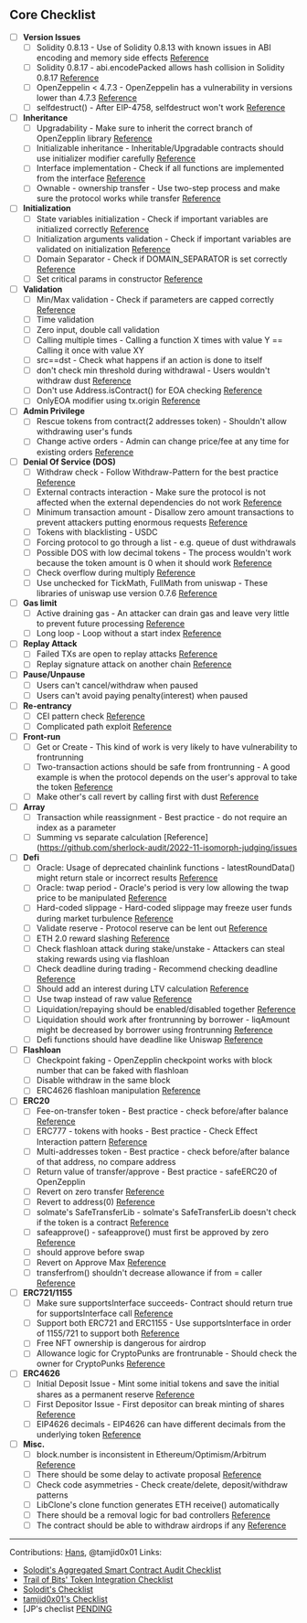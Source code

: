 ## Core Checklist

- [ ] **Version Issues**
  - [ ] Solidity 0.8.13 - Use of Solidity 0.8.13 with known issues in ABI encoding and memory side effects [Reference](https://github.com/code-423n4/2022-06-putty-findings/issues/348)
  - [ ] Solidity 0.8.17 - abi.encodePacked allows hash collision in Solidity 0.8.17 [Reference](https://github.com/sherlock-audit/2022-10-nftport-judging/issues/118)
  - [ ] OpenZeppelin < 4.7.3 - OpenZeppelin has a vulnerability in versions lower than 4.7.3 [Reference](https://github.com/sherlock-audit/2022-09-harpie-judging/blob/main/010-M/010-h.md)
  - [ ] selfdestruct() - After EIP-4758, selfdestruct won't work [Reference](https://github.com/code-423n4/2022-07-axelar-findings/issues/20)

- [ ] **Inheritance**
  - [ ] Upgradability - Make sure to inherit the correct branch of OpenZepplin library [Reference](https://solodit.xyz/issues/912)
  - [ ] Initializable inheritance - Inheritable/Upgradable contracts should use initializer modifier carefully [Reference](https://solodit.xyz/issues/1684)
  - [ ] Interface implementation - Check if all functions are implemented from the interface [Reference](https://solodit.xyz/issues/1322)
  - [ ] Ownable - ownership transfer - Use two-step process and make sure the protocol works while transfer [Reference](https://solodit.xyz/issues/3525)

- [ ] **Initialization**
  - [ ] State variables initialization - Check if important variables are initialized correctly [Reference](https://solodit.xyz/issues/2594)
  - [ ] Initialization arguments validation - Check if important variables are validated on initialization [Reference](https://solodit.xyz/issues/3537)
  - [ ] Domain Separator - Check if DOMAIN_SEPARATOR is set correctly [Reference](https://solodit.xyz/issues/2507)
  - [ ] Set critical params in constructor [Reference](https://github.com/code-423n4/2022-05-backd-findings/issues/99)

- [ ] **Validation**
  - [ ] Min/Max validation - Check if parameters are capped correctly [Reference](https://solodit.xyz/issues/3591)
  - [ ] Time validation
  - [ ] Zero input, double call validation
  - [ ] Calling multiple times - Calling a function X times with value Y == Calling it once with value XY
  - [ ] src==dst - Check what happens if an action is done to itself
  - [ ] don't check min threshold during withdrawal - Users wouldn't withdraw dust [Reference](https://solodit.xyz/issues/5912)
  - [ ] Don't use Address.isContract() for EOA checking [Reference](https://solodit.xyz/issues/5925)
  - [ ] OnlyEOA modifier using tx.origin [Reference](https://solodit.xyz/issues/6662)

- [ ] **Admin Privilege**
  - [ ] Rescue tokens from contract(2 addresses token) - Shouldn't allow withdrawing user's funds
  - [ ] Change active orders - Admin can change price/fee at any time for existing orders [Reference](https://github.com/code-423n4/2022-06-putty-findings/issues/422)

- [ ] **Denial Of Service (DOS)**
  - [ ] Withdraw check - Follow Withdraw-Pattern for the best practice [Reference](https://solodit.xyz/issues/2939)
  - [ ] External contracts interaction - Make sure the protocol is not affected when the external dependencies do not work [Reference](https://solodit.xyz/issues/2967)
  - [ ] Minimum transaction amount - Disallow zero amount transactions to prevent attackers putting enormous requests [Reference](https://solodit.xyz/issues/1516)
  - [ ] Tokens with blacklisting - USDC
  - [ ] Forcing protocol to go through a list - e.g. queue of dust withdrawals
  - [ ] Possible DOS with low decimal tokens - The process wouldn't work because the token amount is 0 when it should work [Reference](https://solodit.xyz/issues/6998)
  - [ ] Check overflow during multiply [Reference](https://solodit.xyz/issues/6854)
  - [ ] Use unchecked for TickMath, FullMath from uniswap - These libraries of uniswap use version 0.7.6 [Reference](https://solodit.xyz/issues/6879)

- [ ] **Gas limit**
  - [ ] Active draining gas - An attacker can drain gas and leave very little to prevent future processing [Reference](https://solodit.xyz/issues/3709)
  - [ ] Long loop - Loop without a start index [Reference](https://github.com/sherlock-audit/2022-11-isomorph-judging/issues/69)

- [ ] **Replay Attack**
  - [ ] Failed TXs are open to replay attacks [Reference](https://github.com/code-423n4/2022-03-rolla-findings/issues/45)
  - [ ] Replay signature attack on another chain [Reference](https://github.com/sherlock-audit/2022-09-harpie-judging/blob/main/004-M/004-m.md)

- [ ] **Pause/Unpause**
  - [ ] Users can't cancel/withdraw when paused
  - [ ] Users can't avoid paying penalty(interest) when paused

- [ ] **Re-entrancy**
  - [ ] CEI pattern check [Reference](https://solodit.xyz/issues/3560)
  - [ ] Complicated path exploit [Reference](https://solodit.xyz/issues/3383)

- [ ] **Front-run**
  - [ ] Get or Create - This kind of work is very likely to have vulnerability to frontrunning
  - [ ] Two-transaction actions should be safe from frontrunning - A good example is when the protocol depends on the user's approval to take the token [Reference](https://github.com/sherlock-audit/2022-11-isomorph-judging/issues/47)
  - [ ] Make other's call revert by calling first with dust [Reference](https://solodit.xyz/issues/5920)

- [ ] **Array**
  - [ ] Transaction while reassignment - Best practice - do not require an index as a parameter
  - [ ] Summing vs separate calculation [Reference](https://github.com/sherlock-audit/2022-11-isomorph-judging/issues

- [ ] **Defi**
  - [ ] Oracle: Usage of deprecated chainlink functions - latestRoundData() might return stale or incorrect results [Reference](https://github.com/code-423n4/2022-04-backd-findings/issues/17)
  - [ ] Oracle: twap period - Oracle's period is very low allowing the twap price to be manipulated [Reference](https://github.com/code-423n4/2022-06-canto-v2-findings/issues/124)
  - [ ] Hard-coded slippage - Hard-coded slippage may freeze user funds during market turbulence [Reference](https://github.com/code-423n4/2022-05-sturdy-findings/issues/133)
  - [ ] Validate reserve - Protocol reserve can be lent out [Reference](https://github.com/sherlock-audit/2022-08-sentiment-judging/blob/main/122-M/1-report.md)
  - [ ] ETH 2.0 reward slashing [Reference](https://solodit.xyz/issues/5924)
  - [ ] Check flashloan attack during stake/unstake - Attackers can steal staking rewards using via flashloan
  - [ ] Check deadline during trading - Recommend checking deadline [Reference](https://solodit.xyz/issues/6297)
  - [ ] Should add an interest during LTV calculation [Reference](https://solodit.xyz/issues/6644)
  - [ ] Use twap instead of raw value [Reference](https://solodit.xyz/issues/6647)
  - [ ] Liquidation/repaying should be enabled/disabled together [Reference](https://solodit.xyz/issues/6649)
  - [ ] Liquidation should work after frontrunning by borrower - liqAmount might be decreased by borrower using frontrunning [Reference](https://solodit.xyz/issues/7364)
  - [ ] Defi functions should have deadline like Uniswap [Reference](https://solodit.xyz/issues/6687)

- [ ] **Flashloan**
  - [ ] Checkpoint faking - OpenZepplin checkpoint works with block number that can be faked with flashloan
  - [ ] Disable withdraw in the same block
  - [ ] ERC4626 flashloan manipulation [Reference](https://github.com/code-423n4/2022-01-behodler-findings/issues/304)

- [ ] **ERC20**
  - [ ] Fee-on-transfer token - Best practice - check before/after balance [Reference](https://solodit.xyz/issues/3630)
  - [ ] ERC777 - tokens with hooks - Best practice - Check Effect Interaction pattern [Reference](https://solodit.xyz/issues/3627)
  - [ ] Multi-addresses token - Best practice - check before/after balance of that address, no compare address
  - [ ] Return value of transfer/approve - Best practice - safeERC20 of OpenZepplin
  - [ ] Revert on zero transfer [Reference](https://github.com/code-423n4/2022-05-sturdy-findings/issues/79)
  - [ ] Revert to address(0) [Reference](https://github.com/code-423n4/2022-07-yield-findings/issues/116)
  - [ ] solmate's SafeTransferLib - solmate's SafeTransferLib doesn't check if the token is a contract [Reference](https://github.com/code-423n4/2022-05-cally-findings/issues/225)
  - [ ] safeapprove() - safeapprove() must first be approved by zero [Reference](https://github.com/code-423n4/2022-04-backd-findings/issues/180)
  - [ ] should approve before swap
  - [ ] Revert on Approve Max [Reference](https://solodit.xyz/issues/3521)
  - [ ] transferfrom() shouldn't decrease allowance if from = caller [Reference](https://solodit.xyz/issues/6704)

- [ ] **ERC721/1155**
  - [ ] Make sure supportsInterface succeeds- Contract should return true for supportsInterface call [Reference](https://solodit.xyz/issues/703)
  - [ ] Support both ERC721 and ERC1155 - Use supportsInterface in order of 1155/721 to support both [Reference](https://solodit.xyz/issues/2772)
  - [ ] Free NFT ownership is dangerous for airdrop
  - [ ] Allowance logic for CryptoPunks are frontrunable - Should check the owner for CryptoPunks [Reference](https://solodit.xyz/issues/6289)

- [ ] **ERC4626**
  - [ ] Initial Deposit Issue - Mint some initial tokens and save the initial shares as a permanent reserve [Reference](https://solodit.xyz/issues/3474)
  - [ ] First Depositor Issue - First depositor can break minting of shares [Reference](https://github.com/code-423n4/2022-04-jpegd-findings/issues/12)
  - [ ] EIP4626 decimals - EIP4626 can have different decimals from the underlying token [Reference](https://github.com/sherlock-audit/2022-08-sentiment-judging/blob/main/025-H/025-h.md)

- [ ] **Misc.**
  - [ ] block.number is inconsistent in Ethereum/Optimism/Arbitrum [Reference](https://solodit.xyz/issues/6345)
  - [ ] There should be some delay to activate proposal [Reference](https://solodit.xyz/issues/3213)
  - [ ] Check code asymmetries - Check create/delete, deposit/withdraw patterns
  - [ ] LibClone's clone function generates ETH receive() automatically
  - [ ] There should be a removal logic for bad controllers [Reference](https://solodit.xyz/issues/7157)
  - [ ] The contract should be able to withdraw airdrops if any [Reference](https://solodit.xyz/issues/9624)
---
Contributions: [Hans](https://twitter.com/hansfriese), @tamjid0x01
Links: 
- [Solodit's Aggregated Smart Contract Audit Checklist](https://github.com/Cyfrin/audit-checklist/tree/main)
- [Trail of Bits' Token Integration Checklist](https://secure-contracts.com/development-guidelines/token_integration.html#token-integration-checklist)
- [Solodit's Checklist](https://solodit.xyz/checklist)
- [tamjid0x01's Checklist](https://github.com/tamjid0x01/SmartContracts-audit-checklist#general-review-approach)
- [JP's checlist [PENDING](https://www.notion.so/Attack-Vectors-c387ea83559148f7a296a8a298e4ae49?pvs=4)
